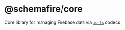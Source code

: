 # @schemafire/core

Core library for managing Firebase data via [`io-ts`](https://github.com/gcanti/io-ts) codecs
